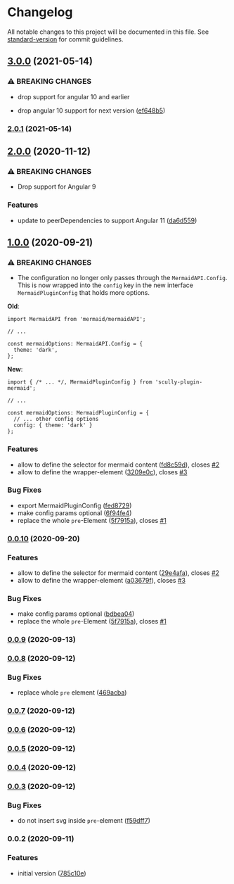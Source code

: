 # Changelog

All notable changes to this project will be documented in this file. See [standard-version](https://github.com/conventional-changelog/standard-version) for commit guidelines.

## [3.0.0](https://github.com/d-koppenhagen/scully-plugin-mermaid/compare/v2.0.1...v3.0.0) (2021-05-14)


### ⚠ BREAKING CHANGES

* drop support for angular 10 and earlier

* drop angular 10 support for next version ([ef648b5](https://github.com/d-koppenhagen/scully-plugin-mermaid/commit/ef648b5f63d4f927d858fbc3d20adbc98c28c6e5))

### [2.0.1](https://github.com/d-koppenhagen/scully-plugin-mermaid/compare/v2.0.0...v2.0.1) (2021-05-14)

## [2.0.0](https://github.com/d-koppenhagen/scully-plugin-mermaid/compare/v1.0.0...v2.0.0) (2020-11-12)


### ⚠ BREAKING CHANGES

* Drop support for Angular 9

### Features

* update to peerDependencies to support Angular 11 ([da6d559](https://github.com/d-koppenhagen/scully-plugin-mermaid/commit/da6d55917ac994f57877b942debc34810071aec8))

## [1.0.0](https://github.com/d-koppenhagen/scully-plugin-mermaid/compare/v0.0.9...v1.0.0) (2020-09-21)


### ⚠ BREAKING CHANGES

* The configuration no longer only passes through the `MermaidAPI.Config`. This is now wrapped into the `config` key in the new interface `MermaidPluginConfig` that holds more options.

**Old**:
```
import MermaidAPI from 'mermaid/mermaidAPI';

// ...

const mermaidOptions: MermaidAPI.Config = {
  theme: 'dark',
};
```

**New**:
```
import { /* ... */, MermaidPluginConfig } from 'scully-plugin-mermaid';

// ...

const mermaidOptions: MermaidPluginConfig = {
  // ... other config options
  config: { theme: 'dark' }
};
```

### Features

* allow to define the selector for mermaid content ([fd8c59d](https://github.com/d-koppenhagen/scully-plugin-mermaid/commit/fd8c59d09edac1da04f52d20181a526aac393ab0)), closes [#2](https://github.com/d-koppenhagen/scully-plugin-mermaid/issues/2)
* allow to define the wrapper-element ([3209e0c](https://github.com/d-koppenhagen/scully-plugin-mermaid/commit/3209e0ca39e1e7e9c1bd33aeadc8d65ed54bffcb)), closes [#3](https://github.com/d-koppenhagen/scully-plugin-mermaid/issues/3)


### Bug Fixes

* export MermaidPluginConfig ([fed8729](https://github.com/d-koppenhagen/scully-plugin-mermaid/commit/fed8729e2dddc8abfb89af0fea35b623f0935e9d))
* make config params optional ([6f94fe4](https://github.com/d-koppenhagen/scully-plugin-mermaid/commit/6f94fe4dffd788a5e053adb2bdaf048e8387a15f))
* replace the whole `pre`-Element ([5f7915a](https://github.com/d-koppenhagen/scully-plugin-mermaid/commit/5f7915aa10c168fd1e1bc0a35366e6cebe06c794)), closes [#1](https://github.com/d-koppenhagen/scully-plugin-mermaid/issues/1)

### [0.0.10](https://github.com/d-koppenhagen/scully-plugin-mermaid/compare/v0.0.9...v0.0.10) (2020-09-20)


### Features

* allow to define the selector for mermaid content ([29e4afa](https://github.com/d-koppenhagen/scully-plugin-mermaid/commit/29e4afade0d3c922e529db0cd9d799ce204f2ea1)), closes [#2](https://github.com/d-koppenhagen/scully-plugin-mermaid/issues/2)
* allow to define the wrapper-element ([a03679f](https://github.com/d-koppenhagen/scully-plugin-mermaid/commit/a03679f452e97852b7da98a7eaff0bb8694ea2c9)), closes [#3](https://github.com/d-koppenhagen/scully-plugin-mermaid/issues/3)


### Bug Fixes

* make config params optional ([bdbea04](https://github.com/d-koppenhagen/scully-plugin-mermaid/commit/bdbea04a87ffd64deff4604048b6ad4b15d200b9))
* replace the whole `pre`-Element ([5f7915a](https://github.com/d-koppenhagen/scully-plugin-mermaid/commit/5f7915aa10c168fd1e1bc0a35366e6cebe06c794)), closes [#1](https://github.com/d-koppenhagen/scully-plugin-mermaid/issues/1)

### [0.0.9](https://github.com/d-koppenhagen/scully-plugin-mermaid/compare/v0.0.8...v0.0.9) (2020-09-13)

### [0.0.8](https://github.com/d-koppenhagen/scully-plugin-mermaid/compare/v0.0.7...v0.0.8) (2020-09-12)


### Bug Fixes

* replace whole `pre` element ([469acba](https://github.com/d-koppenhagen/scully-plugin-mermaid/commit/469acba181b481ac7319f5c601c13e7ccacdaf6b))

### [0.0.7](https://github.com/d-koppenhagen/scully-plugin-mermaid/compare/v0.0.6...v0.0.7) (2020-09-12)

### [0.0.6](https://github.com/d-koppenhagen/scully-plugin-mermaid/compare/v0.0.5...v0.0.6) (2020-09-12)

### [0.0.5](https://github.com/d-koppenhagen/scully-plugin-mermaid/compare/v0.0.4...v0.0.5) (2020-09-12)

### [0.0.4](https://github.com/d-koppenhagen/scully-plugin-mermaid/compare/v0.0.3...v0.0.4) (2020-09-12)

### [0.0.3](https://github.com/d-koppenhagen/scully-plugin-mermaid/compare/v0.0.2...v0.0.3) (2020-09-12)


### Bug Fixes

* do not insert svg inside `pre`-element ([f59dff7](https://github.com/d-koppenhagen/scully-plugin-mermaid/commit/f59dff73ee017856f598fe621061e548263a5e5f))

### 0.0.2 (2020-09-11)


### Features

* initial version ([785c10e](https://github.com/d-koppenhagen/scully-plugin-mermaid/commit/785c10e5b4ed4eb0f22b7106218aa27c64dcdac7))
